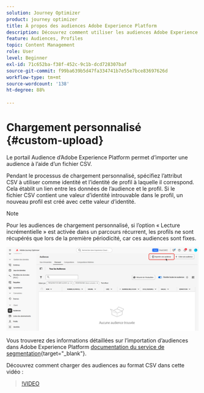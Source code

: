 ```yaml
---
solution: Journey Optimizer
product: journey optimizer
title: À propos des audiences Adobe Experience Platform
description: Découvrez comment utiliser les audiences Adobe Experience Platform.
feature: Audiences, Profiles
topic: Content Management
role: User
level: Beginner
exl-id: 71c652ba-f38f-452c-9c1b-dcd728307baf
source-git-commit: f99ba639b5d47fa334741b7e55e7bce83697626d
workflow-type: tm+mt
source-wordcount: '138'
ht-degree: 88%

---
```


# Chargement personnalisé {#custom-upload}

Le portail Audience d’Adobe Experience Platform permet d’importer une audience à l’aide d’un fichier CSV.

Pendant le processus de chargement personnalisé, spécifiez l’attribut CSV à utiliser comme identité et l’identité de profil à laquelle il correspond. Cela établit un lien entre les données de l’audience et le profil. Si le fichier CSV contient une valeur d’identité introuvable dans le profil, un nouveau profil est créé avec cette valeur d’identité.

>[!NOTE]
>
>Pour les audiences de chargement personnalisé, si l’option « Lecture incrémentielle » est activée dans un parcours récurrent, les profils ne sont récupérés que lors de la première périodicité, car ces audiences sont fixes.

![](assets/import-audience.png)

Vous trouverez des informations détaillées sur l’importation d’audiences dans Adobe Experience Platform [documentation du service de segmentation](https://experienceleague.adobe.com/fr/docs/experience-platform/segmentation/ui/audience-portal#import-audience){target="_blank"}.

Découvrez comment charger des audiences au format CSV dans cette vidéo :

>[!VIDEO](https://video.tv.adobe.com/v/3423356?quality=12&captions=fre_fr)
